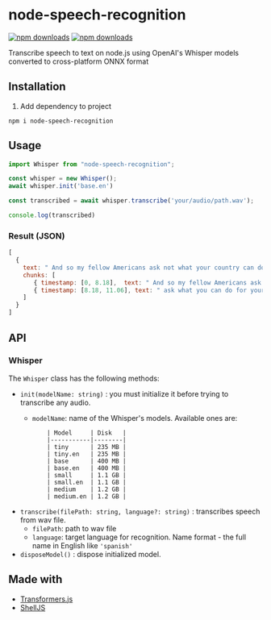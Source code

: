 # node-speech-recognition

[![npm downloads](https://img.shields.io/npm/dm/node-speech-recognition)](https://npmjs.org/package/node-speech-recognition)
[![npm downloads](https://img.shields.io/npm/l/node-speech-recognition)](https://npmjs.org/package/node-speech-recognition)  

Transcribe speech to text on node.js using OpenAI's Whisper models converted to cross-platform ONNX format

## Installation

1. Add dependency to project

```text
npm i node-speech-recognition
```

## Usage

```js
import Whisper from "node-speech-recognition";

const whisper = new Whisper();
await whisper.init('base.en')

const transcribed = await whisper.transcribe('your/audio/path.wav');

console.log(transcribed)
```

### Result (JSON)

```javascript
[
  {
    text: " And so my fellow Americans ask not what your country can do for you, ask what you can do for your country."
    chunks: [
       { timestamp: [0, 8.18],  text: " And so my fellow Americans ask not what your country can do for you" },
       { timestamp: [8.18, 11.06], text: " ask what you can do for your country." }
    ]
  }
]
```

## API

### Whisper

The `Whisper` class has the following methods:

- `init(modelName: string)` : you must initialize it before trying to transcribe any audio.
  - `modelName`: name of the Whisper's models. Available ones are:
  
            | Model     | Disk   |
            |-----------|--------|
            | tiny      | 235 MB |
            | tiny.en   | 235 MB |
            | base      | 400 MB |
            | base.en   | 400 MB |
            | small     | 1.1 GB |
            | small.en  | 1.1 GB |
            | medium    | 1.2 GB |
            | medium.en | 1.2 GB |
        
- `transcribe(filePath: string, language?: string)` : transcribes speech from wav file.
  - `filePath`: path to wav file
  - `language`: target language for recognition. Name format - the full name in English like `'spanish'`
- `disposeModel()` : dispose initialized model.

## Made with

- [Transformers.js](https://www.npmjs.com/package/@huggingface/transformers)
- [ShellJS](https://www.npmjs.com/package/shelljs)
